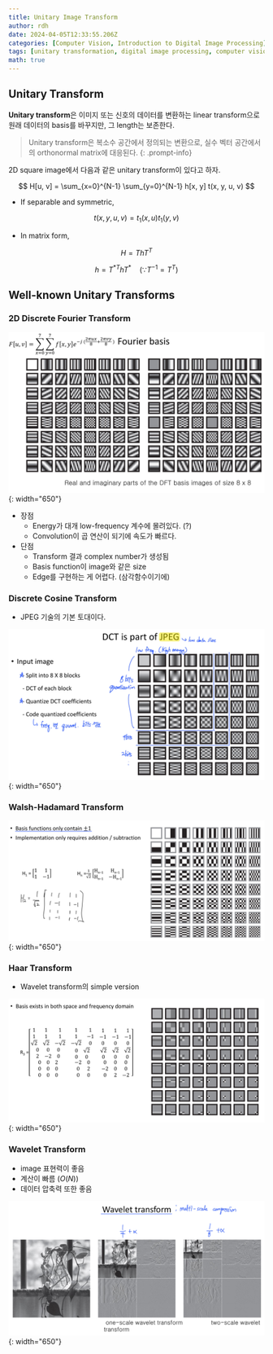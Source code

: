 ```yaml
---
title: Unitary Image Transform
author: rdh
date: 2024-04-05T12:33:55.206Z
categories: [Computer Vision, Introduction to Digital Image Processing]
tags: [unitary transformation, digital image processing, computer vision]
math: true
---
```

## Unitary Transform

**Unitary transform**은 이미지 또는 신호의 데이터를 변환하는 linear transform으로 원래 데이터의 basis를 바꾸지만, 그 length는 보존한다.

> Unitary transform은 복소수 공간에서 정의되는 변환으로, 실수 벡터 공간에서의 orthonormal matrix에 대응된다.
{: .prompt-info}

2D square image에서 다음과 같은 unitary transform이 있다고 하자.

$$
H[u, v] = \sum_{x=0}^{N-1} \sum_{y=0}^{N-1} h[x, y] t(x, y, u, v)
$$

* If separable and symmetric,

$$
t(x, y, u, v) = t_1(x, u) t_1(y, v)
$$

* In matrix form,

$$
H = T h T^T
$$

$$
h = T^{\ast T} h T^\ast \quad (\because T^{-1} = T^T)
$$

## Well-known Unitary Transforms
### 2D Discrete Fourier Transform
![](/assets/img/unitary-image-transform-01.png){: width="650"}

* 장점
  * Energy가 대개 low-frequency 계수에 몰려있다. (?)
  * Convolution이 곱 연산이 되기에 속도가 빠르다.
* 단점
  * Transform 결과 complex number가 생성됨
  * Basis function이 image와 같은 size
  * Edge를 구현하는 게 어렵다. (삼각함수이기에)

### Discrete Cosine Transform
* JPEG 기술의 기본 토대이다.

![](/assets/img/unitary-image-transform-02.png){: width="650"}

### Walsh-Hadamard Transform
![](/assets/img/unitary-image-transform-03.png){: width="650"}

### Haar Transform
* Wavelet transform의 simple version

![](/assets/img/unitary-image-transform-04.png){: width="650"}

### Wavelet Transform
* image 표현력이 좋음
* 계산이 빠름 ($O(N)$)
* 데이터 압축력 또한 좋음

![](/assets/img/unitary-image-transform-05.png){: width="650"}
